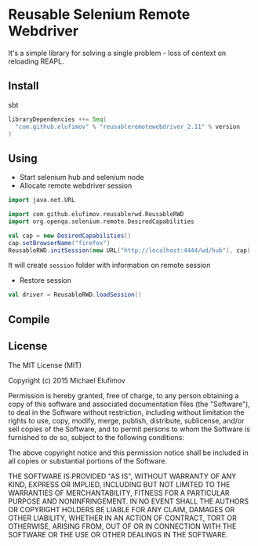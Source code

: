 # Reusable Selenium Remote Webdriver

It's a simple library for solving a single problem - loss of context on reloading REAPL. 


## Install

sbt

```scala
libraryDependencies ++= Seq(
  "com.github.elufimov" % "reusableremotewebdriver_2.11" % version
)
```

## Using

* Start selenium hub and selenium node
* Allocate remote webdriver session

```scala
import java.net.URL

import com.github.elufimov.reusablerwd.ReusableRWD
import org.openqa.selenium.remote.DesiredCapabilities

val cap = new DesiredCapabilities()
cap.setBrowserName("firefox")
ReusableRWD.initSession(new URL("http://localhost:4444/wd/hub"), cap)
```

It will create `session` folder with information on remote session

* Restore session 

```scala
val driver = ReusableRWD.loadSession()
```


## Compile




## License
The MIT License (MIT)

Copyright (c) 2015 Michael Elufimov

Permission is hereby granted, free of charge, to any person obtaining a copy
of this software and associated documentation files (the "Software"), to deal
in the Software without restriction, including without limitation the rights
to use, copy, modify, merge, publish, distribute, sublicense, and/or sell
copies of the Software, and to permit persons to whom the Software is
furnished to do so, subject to the following conditions:

The above copyright notice and this permission notice shall be included in all
copies or substantial portions of the Software.

THE SOFTWARE IS PROVIDED "AS IS", WITHOUT WARRANTY OF ANY KIND, EXPRESS OR
IMPLIED, INCLUDING BUT NOT LIMITED TO THE WARRANTIES OF MERCHANTABILITY,
FITNESS FOR A PARTICULAR PURPOSE AND NONINFRINGEMENT. IN NO EVENT SHALL THE
AUTHORS OR COPYRIGHT HOLDERS BE LIABLE FOR ANY CLAIM, DAMAGES OR OTHER
LIABILITY, WHETHER IN AN ACTION OF CONTRACT, TORT OR OTHERWISE, ARISING FROM,
OUT OF OR IN CONNECTION WITH THE SOFTWARE OR THE USE OR OTHER DEALINGS IN THE
SOFTWARE.
